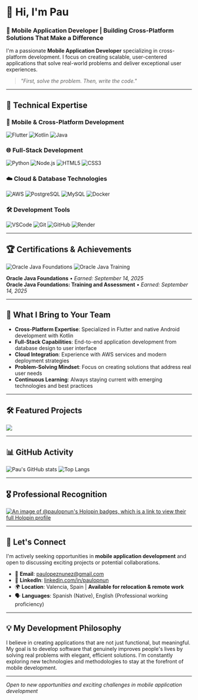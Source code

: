 # 👋 Hi, I'm Pau
### 📱 Mobile Application Developer | Building Cross-Platform Solutions That Make a Difference

I'm a passionate **Mobile Application Developer** specializing in cross-platform development. I focus on creating scalable, user-centered applications that solve real-world problems and deliver exceptional user experiences.

> *"First, solve the problem. Then, write the code."*

---

## 🚀 Technical Expertise

### 📱 Mobile & Cross-Platform Development
![Flutter](https://img.shields.io/badge/Flutter-02569B?style=for-the-badge&logo=flutter&logoColor=white)
![Kotlin](https://img.shields.io/badge/Kotlin-0095D5?style=for-the-badge&logo=kotlin&logoColor=white)
![Java](https://img.shields.io/badge/Java-ED8B00?style=for-the-badge&logo=java&logoColor=white)

### 🌐 Full-Stack Development
![Python](https://img.shields.io/badge/Python-3670A0?style=for-the-badge&logo=python&logoColor=white)
![Node.js](https://img.shields.io/badge/Node.js-339933?style=for-the-badge&logo=nodedotjs&logoColor=white)
![HTML5](https://img.shields.io/badge/HTML5-E34F26?style=for-the-badge&logo=html5&logoColor=white)
![CSS3](https://img.shields.io/badge/CSS3-1572B6?style=for-the-badge&logo=css3&logoColor=white)

### ☁️ Cloud & Database Technologies
![AWS](https://img.shields.io/badge/AWS-232F3E?style=for-the-badge&logo=amazon-aws&logoColor=white)
![PostgreSQL](https://img.shields.io/badge/PostgreSQL-336791?style=for-the-badge&logo=postgresql&logoColor=white)
![MySQL](https://img.shields.io/badge/MySQL-4479A1?style=for-the-badge&logo=mysql&logoColor=white)
![Docker](https://img.shields.io/badge/Docker-2496ED?style=for-the-badge&logo=docker&logoColor=white)

### 🛠️ Development Tools
![VSCode](https://img.shields.io/badge/VS_Code-007ACC?style=for-the-badge&logo=visual-studio-code&logoColor=white)
![Git](https://img.shields.io/badge/Git-F05032?style=for-the-badge&logo=git&logoColor=white)
![GitHub](https://img.shields.io/badge/GitHub-181717?style=for-the-badge&logo=github&logoColor=white)
![Render](https://img.shields.io/badge/Render-46E3B7?style=for-the-badge&logo=render&logoColor=black)

---

## 🏆 Certifications & Achievements

![Oracle Java Foundations](https://img.shields.io/badge/Oracle-Java%20Foundations-F80000?style=for-the-badge&logo=oracle&logoColor=white)
![Oracle Java Training](https://img.shields.io/badge/Oracle-Java%20Training%20%26%20Assessment-F80000?style=for-the-badge&logo=oracle&logoColor=white)

**Oracle Java Foundations** • *Earned: September 14, 2025*  
**Oracle Java Foundations: Training and Assessment** • *Earned: September 14, 2025*

---

## 💼 What I Bring to Your Team

- **Cross-Platform Expertise**: Specialized in Flutter and native Android development with Kotlin
- **Full-Stack Capabilities**: End-to-end application development from database design to user interface
- **Cloud Integration**: Experience with AWS services and modern deployment strategies
- **Problem-Solving Mindset**: Focus on creating solutions that address real user needs
- **Continuous Learning**: Always staying current with emerging technologies and best practices

---

## 🛠️ Featured Projects

<a href="https://github.com/paulopnun/Newsletter-Automatizada-Render">
  <img align="center" src="https://github-readme-stats.vercel.app/api/pin/?username=paulopnun&repo=Newsletter-Automatizada-Render&theme=tokyonight" />
</a>

---

## 📊 GitHub Activity

![Pau's GitHub stats](https://github-readme-stats.vercel.app/api?username=paulopnun&show_icons=true&theme=tokyonight)
![Top Langs](https://github-readme-stats.vercel.app/api/top-langs/?username=paulopnun&layout=compact&theme=tokyonight)

---

## 🎖️ Professional Recognition

[![An image of @paulopnun's Holopin badges, which is a link to view their full Holopin profile](https://holopin.me/paulopnun)](https://holopin.io/@paulopnun)

---

## 🤝 Let's Connect

I'm actively seeking opportunities in **mobile application development** and open to discussing exciting projects or potential collaborations.

- 📧 **Email**: paulopeznunez@gmail.com  
- 💼 **LinkedIn**: [linkedin.com/in/paulopnun](https://www.linkedin.com/in/paulopnun)
- 🌍 **Location**: Valencia, Spain | **Available for relocation & remote work**
- 🗣️ **Languages**: Spanish (Native), English (Professional working proficiency)

---

## 💡 My Development Philosophy

I believe in creating applications that are not just functional, but meaningful. My goal is to develop software that genuinely improves people's lives by solving real problems with elegant, efficient solutions. I'm constantly exploring new technologies and methodologies to stay at the forefront of mobile development.

---

*Open to new opportunities and exciting challenges in mobile application development*

